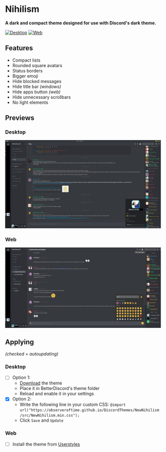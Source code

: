 # Nihilism

**A dark and compact theme designed for use with Discord's dark theme.**

[![Desktop](https://img.shields.io/badge/Desktop-v1.0.0-yellowgreen.svg)](src/NewNihilism.css)
[![Web](https://img.shields.io/badge/Web-v1.0.0-brightgreen.svg)](userstyles/NewNihilism.css)

## Features

- Compact lists
- Rounded square avatars
- Status borders
- Bigger emoji
- Hide blocked messages
- Hide title bar _(windows)_
- Hide apps button _(web)_
- Hide unnecessary scrollbars
- No light elements

## Previews

### Desktop
![Desktop](img/preview.png)

### Web
![Web](userstyles/preview.png)

## Applying

_(checked = autoupdating)_

### Desktop
- [ ] Option 1:
  - [Download](https://betterdiscord.net/ghdl?id=1345) the theme
  - Place it in BetterDiscord's theme folder
  - Reload and enable it in your settings
- [x] Option 2:
  - Write the following line in your custom CSS: `@import url("https://observeroftime.github.io/DiscordThemes/NewNihilism/src/NewNihilism.min.css");`
  - Click `Save` and `Update`

### Web

- [ ] Install the theme from [Userstyles](https://userstyles.org/styles/147291/)
